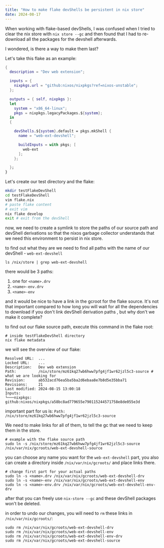 ```yaml
---
title: "How to make flake devShells be persistent in nix store"
date: 2024-08-17
---
```


When working with flake-based devShells, I was confused when I tried to clear the nix store with `nix store --gc` and then found that I had to re-download all the packages for the devshell afterwards.

I wondered, is there a way to make them last?

Let's take this flake as an example:
```nix
{
  description = "Dev web extension";

  inputs = {
    nixpkgs.url = "github:nixos/nixpkgs?ref=nixos-unstable";
  };

  outputs = { self, nixpkgs }: 
  let
    system = "x86_64-linux";
    pkgs = nixpkgs.legacyPackages.${system};
  in 
  {

    devShells.${system}.default = pkgs.mkShell {
      name = "web-ext-devshell";

      buildInputs = with pkgs; [
        web-ext
      ];
    };

  };
}
```

Let's create our test directory and the flake:
```sh
mkdir testFlakeDevShell
cd testFlakeDevShell
vim flake.nix
# paste flake content
# exit vim
nix flake develop
exit # exit from the devShell
```

now, we need to create a symlink to store the paths of our source path and devShell derivations so that the nixos garbage collector understands that we need this environment to persist in nix store.

to find out what they are we need to find all paths with the name of our devShell - `web-ext-devshell`
```
ls /nix/store | grep web-ext-devshell
```

there would be 3 paths:
1. one for `<name>.drv`
2. `<name>-env.drv`
3. `<name>-env`

and it would be nice to have a link in the gcroot for the flake source. It's not that important compared to how long you will wait for all the dependencies to download if you don't link devShell derivation paths , but why don't we make it complete?

to find out our flake source path, execute this command in the flake root:
```
# inside testFlakeDevShell directory
nix flake metadata
```

we will see the overview of our flake:
```
Resolved URL:  ...
Locked URL:    ...
Description:   Dev web extension
Path:          /nix/store/mz61kq27wb6hww7pfg4jf1wr62jzl5c3-source # what we are looking for
Revision:      ab532acd76ea5ba5ba2d6ebaa8e7b8d5e35bba71
Revisions:     21
Last modified: 2024-08-15 13:00:18
Inputs:
└───nixpkgs: github:nixos/nixpkgs/a58bc8ad779655e790115244571758e8de055e3d
```

important part for us is:
`Path:          /nix/store/mz61kq27wb6hww7pfg4jf1wr62jzl5c3-source`


We need to make links for all of them, to tell the gc that we need to keep them in the store.

```
# example with the flake source path
sudo ln -s /nix/store/mz61kq27wb6hww7pfg4jf1wr62jzl5c3-source /nix/var/nix/gcroots/web-ext-devshell-source
```

you can choose any name you want for the `web-ext-devshell` part, you also can create a directory inside `/nix/var/nix/gcroots/` and place links there.

```
# change first part for your actual paths
sudo ln -s <name>.drv /nix/var/nix/gcroots/web-ext-devshell-drv
sudo ln -s <name>-env /nix/var/nix/gcroots/web-ext-devshell-env
sudo ln -s <name>-env.drv /nix/var/nix/gcroots/web-ext-devshell-env-drv
```

after that you can freely use `nix-store --gc` and these devShell packages won't be deleted.


in order to undo our changes, you will need to `rm` these links in `/nix/var/nix/gcroots/`:
```
sudo rm /nix/var/nix/gcroots/web-ext-devshell-drv
sudo rm /nix/var/nix/gcroots/web-ext-devshell-env
sudo rm /nix/var/nix/gcroots/web-ext-devshell-env-drv
sudo rm /nix/var/nix/gcroots/web-ext-devshell-source
```
